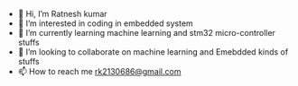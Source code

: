 - 👋 Hi, I’m Ratnesh kumar
- 👀 I’m interested in coding in embedded system
- 🌱 I’m currently learning machine learning and stm32 micro-controller stuffs
- 💞️ I’m looking to collaborate on machine learning and Emebdded kinds of stuffs
- 📫 How to reach me rk2130686@gmail.com

<!---
Apurvraaj/Apurvraaj is a ✨ special ✨ repository because its `README.md` (this file) appears on your GitHub profile.
You can click the Preview link to take a look at your changes.
--->
